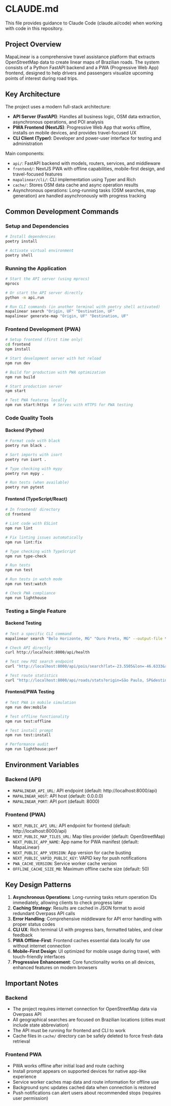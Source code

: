# CLAUDE.md

This file provides guidance to Claude Code (claude.ai/code) when working with code in this repository.

## Project Overview

MapaLinear is a comprehensive travel assistance platform that extracts OpenStreetMap data to create linear maps of Brazilian roads. The system consists of a Python FastAPI backend and a PWA (Progressive Web App) frontend, designed to help drivers and passengers visualize upcoming points of interest during road trips.

## Key Architecture

The project uses a modern full-stack architecture:
- **API Server (FastAPI)**: Handles all business logic, OSM data extraction, asynchronous operations, and POI analysis
- **PWA Frontend (NextJS)**: Progressive Web App that works offline, installs on mobile devices, and provides travel-focused UX
- **CLI Client (Typer)**: Developer and power-user interface for testing and administration

Main components:
- `api/`: FastAPI backend with models, routers, services, and middleware
- `frontend/`: NextJS PWA with offline capabilities, mobile-first design, and travel-focused features
- `mapalinear/cli/`: CLI implementation using Typer and Rich
- `cache/`: Stores OSM data cache and async operation results
- Asynchronous operations: Long-running tasks (OSM searches, map generation) are handled asynchronously with progress tracking

## Common Development Commands

### Setup and Dependencies
```bash
# Install dependencies
poetry install

# Activate virtual environment
poetry shell
```

### Running the Application
```bash
# Start the API server (using mprocs)
mprocs

# Or start the API server directly
python -m api.run

# Run CLI commands (in another terminal with poetry shell activated)
mapalinear search "Origin, UF" "Destination, UF"
mapalinear generate-map "Origin, UF" "Destination, UF"
```

### Frontend Development (PWA)
```bash
# Setup frontend (first time only)
cd frontend
npm install

# Start development server with hot reload
npm run dev

# Build for production with PWA optimization
npm run build

# Start production server
npm start

# Test PWA features locally
npm run start:https  # Serves with HTTPS for PWA testing
```

### Code Quality Tools

#### Backend (Python)
```bash
# Format code with black
poetry run black .

# Sort imports with isort
poetry run isort .

# Type checking with mypy
poetry run mypy .

# Run tests (when available)
poetry run pytest
```

#### Frontend (TypeScript/React)
```bash
# In frontend/ directory
cd frontend

# Lint code with ESLint
npm run lint

# Fix linting issues automatically
npm run lint:fix

# Type checking with TypeScript
npm run type-check

# Run tests
npm run test

# Run tests in watch mode
npm run test:watch

# Check PWA compliance
npm run lighthouse
```

### Testing a Single Feature

#### Backend Testing
```bash
# Test a specific CLI command
mapalinear search "Belo Horizonte, MG" "Ouro Preto, MG" --output-file test-result.json

# Check API directly
curl http://localhost:8000/api/health

# Test new POI search endpoint
curl "http://localhost:8000/api/pois/search?lat=-23.5505&lon=-46.6333&radius=1000&types=gas_station,restaurant"

# Test route statistics
curl "http://localhost:8000/api/roads/stats?origin=São Paulo, SP&destination=Rio de Janeiro, RJ"
```

#### Frontend/PWA Testing
```bash
# Test PWA in mobile simulation
npm run dev:mobile

# Test offline functionality
npm run test:offline

# Test install prompt
npm run test:install

# Performance audit
npm run lighthouse:perf
```

## Environment Variables

### Backend (API)
- `MAPALINEAR_API_URL`: API endpoint (default: http://localhost:8000/api)
- `MAPALINEAR_HOST`: API host (default: 0.0.0.0)
- `MAPALINEAR_PORT`: API port (default: 8000)

### Frontend (PWA)
- `NEXT_PUBLIC_API_URL`: API endpoint for frontend (default: http://localhost:8000/api)
- `NEXT_PUBLIC_MAP_TILES_URL`: Map tiles provider (default: OpenStreetMap)
- `NEXT_PUBLIC_APP_NAME`: App name for PWA manifest (default: MapaLinear)
- `NEXT_PUBLIC_APP_VERSION`: App version for cache busting
- `NEXT_PUBLIC_VAPID_PUBLIC_KEY`: VAPID key for push notifications
- `PWA_CACHE_VERSION`: Service worker cache version
- `OFFLINE_CACHE_SIZE_MB`: Maximum offline cache size (default: 50)

## Key Design Patterns

1. **Asynchronous Operations**: Long-running tasks return operation IDs immediately, allowing clients to check progress later
2. **Caching Strategy**: Results are cached in JSON format to avoid redundant Overpass API calls
3. **Error Handling**: Comprehensive middleware for API error handling with proper status codes
4. **CLI UX**: Rich terminal UI with progress bars, formatted tables, and clear feedback
5. **PWA Offline-First**: Frontend caches essential data locally for use without internet connection
6. **Mobile-First Design**: UI optimized for mobile usage during travel, with touch-friendly interfaces
7. **Progressive Enhancement**: Core functionality works on all devices, enhanced features on modern browsers

## Important Notes

### Backend
- The project requires internet connection for OpenStreetMap data via Overpass API
- All geographical searches are focused on Brazilian locations (cities must include state abbreviation)
- The API must be running for frontend and CLI to work
- Cache files in `cache/` directory can be safely deleted to force fresh data retrieval

### Frontend PWA
- PWA works offline after initial load and route caching
- Install prompt appears on supported devices for native app-like experience
- Service worker caches map data and route information for offline use
- Background sync updates cached data when connection is restored
- Push notifications can alert users about recommended stops (requires user permission)